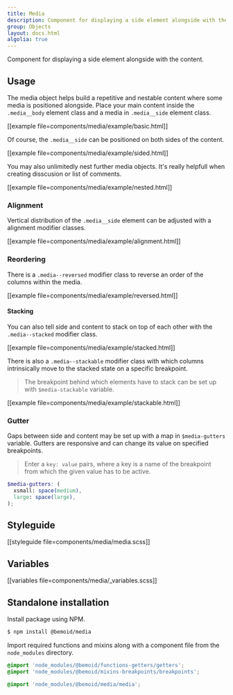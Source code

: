 ```yaml
---
title: Media
description: Component for displaying a side element alongside with the content.
group: Objects
layout: docs.html
algolia: true
---
```


Component for displaying a side element alongside with the content.

## Usage

The media object helps build a repetitive and nestable content where some media is positioned alongside. Place your main content inside the `.media__body` element class and a media in `.media__side` element class.

[[example file=components/media/example/basic.html]]

Of course, the `.media__side` can be positioned on both sides of the content.

[[example file=components/media/example/sided.html]]

You may also unlimitedly nest further media objects. It's really helpfull when creating disscusion or list of comments.

[[example file=components/media/example/nested.html]]

### Alignment

Vertical distribution of the `.media__side` element can be adjusted with a alignment modifier classes.

[[example file=components/media/example/alignment.html]]

### Reordering

There is a `.media--reversed` modifier class to reverse an order of the columns within the media.

[[example file=components/media/example/reversed.html]]

#### Stacking

You can also tell side and content to stack on top of each other with the `.media--stacked` modifier class.

[[example file=components/media/example/stacked.html]]

There is also a `.media--stackable` modifier class with which columns intrinsically move to the stacked state on a specific breakpoint.

> The breakpoint behind which elements have to stack can be set up with `$media-stackable` variable.

[[example file=components/media/example/stackable.html]]

### Gutter

Gaps between side and content may be set up with a map in `$media-gutters` variable. Gutters are responsive and can change its value on specified breakpoints.

> Enter a `key: value` pairs, where a key is a name of the breakpoint from which the given value has to be active.

```scss
$media-gutters: (
  xsmall: space(medium),
  large: space(large),
);
```

## Styleguide

[[styleguide file=components/media/media.scss]]

## Variables

[[variables file=components/media/_variables.scss]]

## Standalone installation

Install package using NPM.

```bash
$ npm install @bemoid/media
```

Import required functions and mixins along with a component file from the `node_modules` directory.

```scss
@import 'node_modules/@bemoid/functions-getters/getters';
@import 'node_modules/@bemoid/mixins-breakpoints/breakpoints';

@import 'node_modules/@bemoid/media/media';
```
